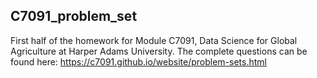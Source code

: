 ## C7091_problem_set
First half of the homework for Module C7091, Data Science for Global Agriculture at Harper Adams University.
The complete questions can be found here: https://c7091.github.io/website/problem-sets.html

